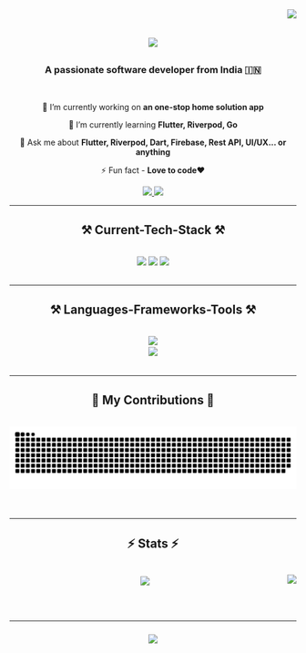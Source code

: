 <img align="right" src="https://visitor-badge.laobi.icu/badge?page_id=Priyanshu-Patra222.Priyanshu-Patra222" />

<h1 align="center">
    <img src="https://readme-typing-svg.herokuapp.com/?font=SourceCodePro&size=35&center=true&vCenter=true&width=500&height=70&duration=4000&lines=Hi+There!+👋;+I'm+Priyanshu+Patra!+🔥;" />
</h1>

<h3 align="center">A passionate software developer from India 🇮🇳</h3>

<br/>

<div align="center">
 
 🔭 I’m currently working on **an one-stop home solution app**
 
 🌱 I’m currently learning **Flutter, Riverpod, Go**

 💬 Ask me about **Flutter, Riverpod, Dart, Firebase, Rest API, UI/UX... or anything**

 ⚡ Fun fact - **Love to code❤️**
 
 </div>
 
<div align="center"> 
  <a href="mailto:patra.priyanshu02@gmail.com">
    <img src="https://img.shields.io/badge/Gmail-333333?style=for-the-badge&logo=gmail&logoColor=red" />
  </a>
  <a href="https://linkedin.com/in/priyanshupatra" target="_blank">
    <img src="https://img.shields.io/badge/LinkedIn-0077B5?style=for-the-badge&logo=linkedin&logoColor=white" target="_blank" />
  </a>
<!--   <a href="https://salesp07.github.io" target="_blank">
     <img src="https://img.shields.io/badge/Portfolio-FF5722?style=for-the-badge&logo=todoist&logoColor=white" target="_blank" /> <!-- sqlite, safari, google-chrome are other good icon options 
  </a> -->
</div>

 <hr/>

<h2 align="center">⚒️ Current-Tech-Stack ⚒️</h2>
<br/>

<div align="center">
    <img src="https://img.shields.io/badge/Flutter-02569B?style=for-the-badge&logo=flutter&logoColor=white" />
    <img src="https://img.shields.io/badge/firebase-ffca28?style=for-the-badge&logo=firebase&logoColor=black" />
    <img src="https://img.shields.io/badge/Dart-0175C2?style=for-the-badge&logo=dart&logoColor=white" />
<br>
</div>

<br/>
<hr/>
 
<h2 align="center">⚒️ Languages-Frameworks-Tools ⚒️</h2>
<br/>

<div align="center">
    <img src="https://skillicons.dev/icons?i=flutter,firebase,dart,java,latex" /><br>
    <img src="https://skillicons.dev/icons?i=vscode,androidstudio,postman,stackoverflow,github,xd,figma,materialui,tailwind,git" />
<br>
</div>

<br/>
<hr/>

<div align="center">
  <h2>🐍 My Contributions 🐍</h2>
  <br>
  <img alt="snake eating my contributions" src="https://github.com/priyanshupatra02/priyanshupatra02/blob/output/github-contribution-grid-snake.svg" />
  <br/><br/><br/>
</div>

<hr/>

<h2 align="center">⚡ Stats ⚡</h2>
<br>
<div align=center>
<img align="center" src="https://github-readme-stats.vercel.app/api?username=priyanshupatra&show_icons=true&theme=radical" />&nbsp;
<img align="right" src="https://github-readme-stats.vercel.app/api/top-langs/?username=priyanshupatra02&langs_count=10&hide=C++,makefile,javascript,html,css,C,c%2B%2B,swift,php,cmake,Objective-C,dart)" />&nbsp;
  <br/>

</div>

<br/><br/>
<hr/>

<h3 align="center">
    <img src="https://readme-typing-svg.herokuapp.com/?font=Righteous&size=25&center=true&vCenter=true&width=500&height=70&duration=4000&lines=Thanks+for+visiting!+✌️;+Shoot+me+a+message+on+Linkedin!;I'm+always+down+to+collab+:)">
</h3>

<br/>

